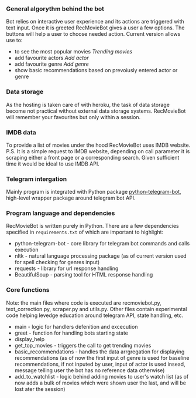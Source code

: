 ### General algorythm behind the bot

Bot relies on interactive user experience and its actions are triggered with text input. Once it is greeted RecMovieBot gives a user a few options. The buttons will help a user to choose needed action. Current version allows use to:

- to see the most popular movies *Trending movies*
- add favourite actors *Add actor*
- add favourite genre *Add genre*
- show basic recommendations based on prevoiusly entered actor or genre

### Data storage

As the hosting is taken care of with heroku, the task of data storage become not practical without external data storage systems. RecMovieBot will remember your favourites but only within a session.

### IMDB data

To provide a list of movies under the hood RecMovieBot uses IMDB website.
P.S. It is a simple request to IMDB website, depending on call parameter it is scraping either a front page or a corresponding search. Given sufficient time it would be ideal to use IMDB API.

### Telegram intergation

Mainly program is integrated with Python package [python-telegram-bot](https://github.com/python-telegram-bot/python-telegram-bot), high-level wrapper package around telegram bot API.

### Program language and dependencies

RecMovieBot is written purely in Python. There are a few dependencies specified in `requirements.txt` of which are important to highlight:

* python-telegram-bot - core library for telegram bot commands and calls execution
* nltk - natural language processing package (as of current version used for spell checking for genres input)
* requests - library for url response handling
* BeautifulSoup - parsing tool for HTML response handling

### Core functions

Note: the main files where code is executed are recmoviebot.py, text_correction.py, scraper.py and utils.py. Other files contain experimental code helping levedge education around telegram API, state handling, etc.

* main - logic for handlers defenition and excecution
* greet - function for handling bots starting state
* display_help
* get_top_movies - triggers the call to get trending movies
* basic_recommendations - handles the data arrgregation for displaying recommendations (as of now the first input of genre is used for baseline recommendations, if not inputed by user, input of actor is used insead, message telling user the bot has no reference data otherwise)
* add_to_watchlist - logic behind adding movies to user's watch list (as of now adds a bulk of movies which were shown user the last, and will be lost ater the session)